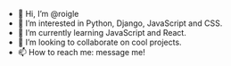 - 👋 Hi, I’m @roigle
- 👀 I’m interested in Python, Django, JavaScript and CSS.
- 🌱 I’m currently learning JavaScript and React.
- 💞️ I’m looking to collaborate on cool projects.
- 📫 How to reach me: message me!

<!---
roigle/roigle is a ✨ special ✨ repository because its `README.md` (this file) appears on your GitHub profile.
You can click the Preview link to take a look at your changes.
--->
